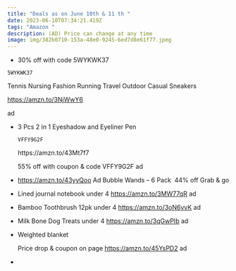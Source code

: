 ```yaml
---
title: "Deals as on June 10th & 11 th "
date: 2023-06-10T07:34:21.419Z
tags: "Amazon "
description: (AD) Price can change at any time
image: img/382b0710-153a-48e0-9245-6ed7d8e61f77.jpeg
---
```

* 30% off with code 5WYKWK37 

<pre><code class="language-js" data-prismjs-copy="Click to Copy">5WYKWK37</code></pre>

Tennis Nursing Fashion Running Travel Outdoor Casual Sneakers

https://amzn.to/3NjWwY6

ad

* 3 Pcs 2 in 1 Eyeshadow and Eyeliner Pen

   <pre><code class="language-js" data-prismjs-copy="Click to Copy">VFFY9G2F</code></pre> https://amzn.to/43Mt7f7

  55% off with coupon & code VFFY9G2F ad 
* https://amzn.to/43yyQoo Ad Bubble Wands – 6 Pack  44% off Grab & go 
* Lined journal notebook under 4 https://amzn.to/3MW77qR ad 
* Bamboo Toothbrush 12pk under 4 https://amzn.to/3oN6vvK ad 
* Milk Bone Dog Treats under 4 https://amzn.to/3qGwPIb ad 
* Weighted blanket

  Price drop & coupon on page  https://amzn.to/45YsPD2 ad 
*